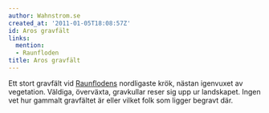 ```yaml
---
author: Wahnstrom.se
created_at: '2011-01-05T18:08:57Z'
id: Aros gravfält
links:
  mention:
  - Raunfloden
title: Aros gravfält
---
```


Ett stort gravfält vid [Raunflodens] nordligaste krök, nästan igenvuxet av vegetation. Väldiga,
överväxta, gravkullar reser sig upp ur landskapet. Ingen vet hur gammalt gravfältet är eller vilket
folk som ligger begravt där.

  [Raunflodens]: Raunfloden